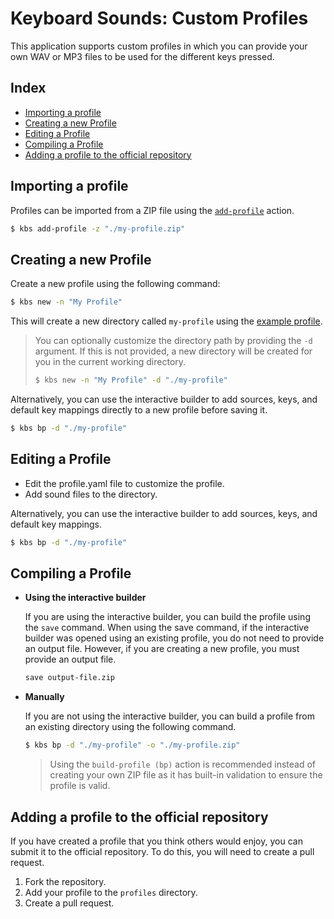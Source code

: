 # Keyboard Sounds: Custom Profiles

This application supports custom profiles in which you can provide your own WAV or MP3 files to be used for the different keys pressed.

## Index

- [Importing a profile](#importing-a-profile)
- [Creating a new Profile](#creating-a-new-profile)
- [Editing a Profile](#editing-a-profile)
- [Compiling a Profile](#compiling-a-profile)
- [Adding a profile to the official repository](#adding-a-profile-to-the-official-repository)

## Importing a profile

Profiles can be imported from a ZIP file using the [`add-profile`](./backend.md#manage-profiles) action.

```bash
$ kbs add-profile -z "./my-profile.zip"
```

## Creating a new Profile

Create a new profile using the following command:

```bash
$ kbs new -n "My Profile"
```

This will create a new directory called `my-profile` using the [example profile](../keyboardsounds/profiles/profile.template.yaml).

> You can optionally customize the directory path by providing the `-d` argument. If this is not provided, a new directory will be created for you in the current working directory.
>
> ```bash
> $ kbs new -n "My Profile" -d "./my-profile"
> ```

Alternatively, you can use the interactive builder to add sources, keys, and default key mappings directly to a new profile before saving it. 

```bash
$ kbs bp -d "./my-profile"
```

## Editing a Profile

- Edit the profile.yaml file to customize the profile.
- Add sound files to the directory.

Alternatively, you can use the interactive builder to add sources, keys, and default key mappings.

```bash
$ kbs bp -d "./my-profile"
```

## Compiling a Profile

- **Using the interactive builder**

  If you are using the interactive builder, you can build the profile using the `save` command. When using the save command, if the interactive builder was opened using an existing profile, you do not need to provide an output file. However, if you are creating a new profile, you must provide an output file.

  ```bash
  save output-file.zip
  ```

- **Manually**
  
  If you are not using the interactive builder, you can build a profile from an existing directory using the following command.

  ```bash
  $ kbs bp -d "./my-profile" -o "./my-profile.zip"
  ```
  
  > Using the `build-profile (bp)` action is recommended instead of creating your own ZIP file as it has built-in validation to ensure the profile is valid.

## Adding a profile to the official repository

If you have created a profile that you think others would enjoy, you can submit it to the official repository. To do this, you will need to create a pull request.

1. Fork the repository.
2. Add your profile to the `profiles` directory.
3. Create a pull request.